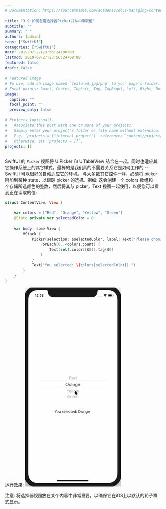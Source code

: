 ```yaml
---
# Documentation: https://sourcethemes.com/academic/docs/managing-content/

title: "3.9_如何创建选择器Picker并从中读取值"
subtitle: ""
summary: " "
authors: [admin]
tags: ["SwiftUI"]
categories: ["SwiftUI"]
date: 2019-07-27T23:56:24+08:00
lastmod: 2019-07-27T23:56:24+08:00
featured: false
draft: false

# Featured image
# To use, add an image named `featured.jpg/png` to your page's folder.
# Focal points: Smart, Center, TopLeft, Top, TopRight, Left, Right, BottomLeft, Bottom, BottomRight.
image:
  caption: ""
  focal_point: ""
  preview_only: false

# Projects (optional).
#   Associate this post with one or more of your projects.
#   Simply enter your project's folder or file name without extension.
#   E.g. `projects = ["internal-project"]` references `content/project/deep-learning/index.md`.
#   Otherwise, set `projects = []`.
projects: []
---
```

<!-- more -->
SwiftUI 的 `Picker` 视图将 UIPicker 和 UITableView 结合在一起。同时也适应其它操作系统上的其它样式。最棒的是我们真的不需要关系它是如何工作的 -- SwiftUI 可以很好的自动适应它的环境。
与大多数其它控件一样，必须将 picker 附加到某种 state，以跟踪 picker 的选择。例如: 这会创建一个 colors 数组和一个存储所选颜色的整数，然后将其与 picker，Text 视图一起使用，以便您可以看到正在读取的值:
```swift
struct ContentView: View {
    
    var colors = ["Red", "Orange", "Yellow", "Green"]
    @State private var selectedColor = 0
    
    var body: some View {
        VStack {
            Picker(selection: $selectedColor, label: Text("Please choose a color")) {
                ForEach(0..<colors.count) {
                    Text(self.colors[$0]).tag($0)
                }
            }
            Text("You selected: \(colors[selectedColor]) ")
        }
    }
}
```
运行效果:
![picker_select_color](img/picker_select_color.gif "Selected color")

注意: 将选择器视图放在某个内容中非常重要，以确保它在iOS上以默认的轮子样式显示。